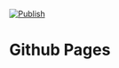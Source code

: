 <a href="https://github.com/zbw94/zbw94.github.io/actions/workflows/ci.yml" target="_blank"><img src="https://github.com/zbw94/zbw94.github.io/actions/workflows/ci.yml/badge.svg" alt="Publish" style="max-width: 100%;"></a>

# Github Pages
